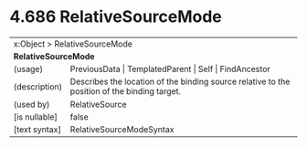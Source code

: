 <html dir="LTR" xmlns:mshelp="http://msdn.microsoft.com/mshelp" xmlns:ddue="http://ddue.schemas.microsoft.com/authoring/2003/5" xmlns:xlink="http://www.w3.org/1999/xlink" xmlns:tool="http://www.microsoft.com/tooltip">

<body>
 <input type="hidden" id="userDataCache" class="userDataStyle">
 <input type="hidden" id="hiddenScrollOffset">
 <img id="dropDownImage" style="display:none; height:0; width:0;" src="../local/drpdown.gif">
 <img id="dropDownHoverImage" style="display:none; height:0; width:0;" src="../local/drpdown_orange.gif">
 <img id="collapseImage" style="display:none; height:0; width:0;" src="../local/collapse.gif">
 <img id="expandImage" style="display:none; height:0; width:0;" src="../local/exp.gif">
 <img id="collapseAllImage" style="display:none; height:0; width:0;" src="../local/collall.gif">
 <img id="expandAllImage" style="display:none; height:0; width:0;" src="../local/expall.gif">
 <img id="copyImage" style="display:none; height:0; width:0;" src="../local/copycode.gif">
 <img id="copyHoverImage" style="display:none; height:0; width:0;" src="../local/copycodeHighlight.gif">
 <div id="header"><h1 class="heading">4.686 RelativeSourceMode</h1></div>

 <div id="mainSection">
 <div id="mainBody">
 <div id="allHistory" class="saveHistory" onsave="saveAll()" onload="loadAll()"></div>
 <p xmlns:wsd="http://wsdev.schemas.microsoft.com/authoring/2008/2" xmlns:msxsl="urn:schemas-microsoft-com:xslt" xmlns:script="urn:script" xmlns:build="urn:build">
 </p>
 <div id="sectionSection0" class="section" name="collapseableSection">
 <content xmlns="http://ddue.schemas.microsoft.com/authoring/2003/5" xmlns:wsd="http://wsdev.schemas.microsoft.com/authoring/2008/2" xmlns:msxsl="urn:schemas-microsoft-com:xslt" xmlns:script="urn:script" xmlns:build="urn:build">
 </content>
 </div>
 <div id="sectionSection1" class="section" name="collapseableSection">
 <content xmlns="http://ddue.schemas.microsoft.com/authoring/2003/5" xmlns:wsd="http://wsdev.schemas.microsoft.com/authoring/2008/2" xmlns:msxsl="urn:schemas-microsoft-com:xslt" xmlns:script="urn:script" xmlns:build="urn:build">
 <table class="ProtocolAuthoredTable" xmlns="">
 <tr><td colspan="2">
<mshelp:link keywords="86913f34-aa06-4c94-9f09-83936a822fd8" tabindex="0">x:Object</mshelp:link> &gt; <mshelp:link keywords="16188440-c168-4b2d-891f-27d5b9b89f0c" tabindex="0">RelativeSourceMode</mshelp:link> </td>
 </tr>
 <tr><td colspan="2">
 <b>
RelativeSourceMode </b>
 </td>
 </tr>
 <tr><td><div class="indent0">(usage)</div></td>
 <td><mshelp:link keywords="17a8c07f-e8f1-4b78-8b62-2f3a22fdff9c" tabindex="0">PreviousData</mshelp:link> | <mshelp:link keywords="17a8c07f-e8f1-4b78-8b62-2f3a22fdff9c" tabindex="0">TemplatedParent</mshelp:link> | <mshelp:link keywords="17a8c07f-e8f1-4b78-8b62-2f3a22fdff9c" tabindex="0">Self</mshelp:link> | <mshelp:link keywords="17a8c07f-e8f1-4b78-8b62-2f3a22fdff9c" tabindex="0">FindAncestor</mshelp:link> </td>
 </tr>
 <tr><td><div class="indent0">(description)</div></td>
 <td>Describes the location of the binding source relative to the position of the binding target. </td>
 </tr>
 <tr><td><div class="indent0">(used by)</div></td>
 <td><mshelp:link keywords="cc4a0544-9936-42da-aaec-0581e5fb16a4" tabindex="0">RelativeSource</mshelp:link> </td>
 </tr>
 <tr><td><div class="indent0">[is nullable]</div></td>
 <td>false </td>
 </tr>
 <tr><td><div class="indent0">[text syntax]</div></td>
 <td><mshelp:link keywords="17a8c07f-e8f1-4b78-8b62-2f3a22fdff9c" tabindex="0">RelativeSourceModeSyntax</mshelp:link> </td>
 </tr>
</table>
 </content>
 </div>
 <!--[if gte IE 5]>
 <tool:tip element="languageFilterToolTip" avoidmouse="false"/>
 <![endif]-->
 </div>
 <a name="feedback"></a><span></span>
 </div>
</body></html>
